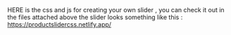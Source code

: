 HERE is the css and js for creating your own slider , you can check it out in the files attached above 
the slider looks something like this : https://productslidercss.netlify.app/
